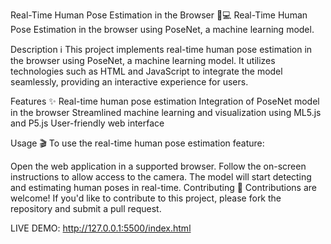 Real-Time Human Pose Estimation in the Browser 🕺💻
Real-Time Human Pose Estimation in the browser using PoseNet, a machine learning model.

Description ℹ️
This project implements real-time human pose estimation in the browser using PoseNet, a machine learning model. It utilizes technologies such as HTML and JavaScript to integrate the model seamlessly, providing an interactive experience for users.

Features ✨
Real-time human pose estimation
Integration of PoseNet model in the browser
Streamlined machine learning and visualization using ML5.js and P5.js
User-friendly web interface

Usage 🎬
To use the real-time human pose estimation feature:

Open the web application in a supported browser.
Follow the on-screen instructions to allow access to the camera.
The model will start detecting and estimating human poses in real-time.
Contributing 🤝
Contributions are welcome! If you'd like to contribute to this project, please fork the repository and submit a pull request.


LIVE DEMO: http://127.0.0.1:5500/index.html
